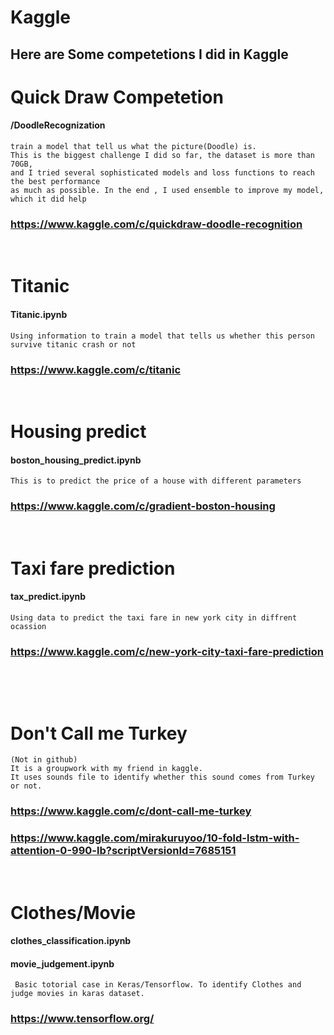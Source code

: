 # Kaggle
## Here are Some competetions I did in Kaggle


# Quick Draw Competetion
#### /DoodleRecognization 
    train a model that tell us what the picture(Doodle) is.
    This is the biggest challenge I did so far, the dataset is more than 70GB, 
    and I tried several sophisticated models and loss functions to reach the best performance
    as much as possible. In the end , I used ensemble to improve my model, which it did help
###   https://www.kaggle.com/c/quickdraw-doodle-recognition

&nbsp;
# Titanic
#### Titanic.ipynb
    Using information to train a model that tells us whether this person survive titanic crash or not
###   https://www.kaggle.com/c/titanic
&nbsp;
# Housing predict
#### boston_housing_predict.ipynb
    This is to predict the price of a house with different parameters
###   https://www.kaggle.com/c/gradient-boston-housing
&nbsp;
# Taxi fare prediction
#### tax_predict.ipynb
    Using data to predict the taxi fare in new york city in diffrent ocassion
###   https://www.kaggle.com/c/new-york-city-taxi-fare-prediction
&nbsp;

&nbsp;
# Don't Call me Turkey
    (Not in github)
    It is a groupwork with my friend in kaggle. 
    It uses sounds file to identify whether this sound comes from Turkey or not.
###   https://www.kaggle.com/c/dont-call-me-turkey
###   https://www.kaggle.com/mirakuruyoo/10-fold-lstm-with-attention-0-990-lb?scriptVersionId=7685151

&nbsp;
# Clothes/Movie
####  clothes_classification.ipynb  
####  movie_judgement.ipynb 
     Basic totorial case in Keras/Tensorflow. To identify Clothes and judge movies in karas dataset.
###   https://www.tensorflow.org/

